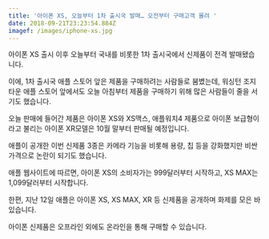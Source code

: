 ```yaml
---
title: '아이폰 XS, 오늘부터 1차 출시국 발매… 오전부터 구매고객 몰려 '
date: 2018-09-21T23:23:54.884Z
imagef: /images/iphone-xs.jpg
---
```

아이폰 XS 출시 이후 오늘부터 국내를 비롯한 1차 출시국에서 신제품이 전격 발매됐습니다. 



이에, 1차 출시국 애플 스토어 앞은 제품을 구매하려는 사람들로 붐볐는데, 워싱턴 조지타운 애플 스토어 앞에서도 오늘 아침부터 제품을 구매하기 위해 많은 사람들이 줄을 서기도 했습니다. 



오늘 판매에 들어간 제품은 아이폰 XS와 XS맥스, 애플워치4 제품으로 아이폰 보급형이라고 불리는 아이폰 XR모델은 10월 말부터 판매될 예정입니다.



애플이 공개한 이번 신제품 3종은 카메라 기능을 비롯해 용량, 칩 등을 강화했지만 비싼 가격으로 논란이 되기도 했습니다. 



애플 웹사이트에 따르면, 아이폰 XS의 소비자가는 999달러부터 시작하고, XS MAX는 1,099달러부터 시작합니다. 



한편, 지난 12일 애플은 아이폰 XS, XS MAX, XR 등 신제품을 공개하며 화제를 모은 바 있습니다. 



아이폰 신제품은 오프라인 외에도 온라인을 통해 구매할 수 있습니다.
